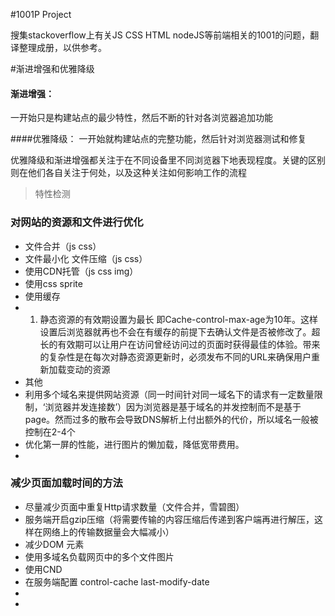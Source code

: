 #1001P Project

搜集stackoverflow上有关JS CSS HTML nodeJS等前端相关的1001的问题，翻译整理成册，以供参考。


#渐进增强和优雅降级


#### 渐进增强：
一开始只是构建站点的最少特性，然后不断的针对各浏览器追加功能

####优雅降级：
一开始就构建站点的完整功能，然后针对浏览器测试和修复


优雅降级和渐进增强都关注于在不同设备里不同浏览器下地表现程度。关键的区别则在他们各自关注于何处，以及这种关注如何影响工作的流程

> 特性检测



### 对网站的资源和文件进行优化
* 文件合并（js css）
* 文件最小化 文件压缩（js css）
* 使用CDN托管（js css img）
* 使用css sprite
* 使用缓存
* 1. 静态资源的有效期设置为最长 即Cache-control-max-age为10年。这样设置后浏览器就再也不会在有缓存的前提下去确认文件是否被修改了。超长的有效期可以让用户在访问曾经访问过的页面时获得最佳的体验。带来的复杂性是在每次对静态资源更新时，必须发布不同的URL来确保用户重新加载变动的资源
* 其他
* 利用多个域名来提供网站资源（同一时间针对同一域名下的请求有一定数量限制，‘浏览器并发连接数’）因为浏览器是基于域名的并发控制而不是基于page。然而过多的散布会导致DNS解析上付出额外的代价，所以域名一般被控制在2-4个
* 优化第一屏的性能，进行图片的懒加载，降低宽带费用。
* 
### 减少页面加载时间的方法
* 尽量减少页面中重复Http请求数量（文件合并，雪碧图）
* 服务端开启gzip压缩（将需要传输的内容压缩后传递到客户端再进行解压，这样在网络上的传输数据量会大幅减小）
* 减少DOM 元素
* 使用多域名负载网页中的多个文件图片
* 使用CND
* 在服务端配置 control-cache last-modify-date
* 
* 

